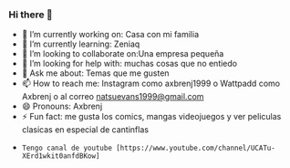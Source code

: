 ### Hi there 👋

- 🔭 I’m currently working on: Casa con mi familia
- 🌱 I’m currently learning: Zeniaq
- 👯 I’m looking to collaborate on:Una empresa pequeña
- 🤔 I’m looking for help with: muchas cosas que no entiedo 
- 💬 Ask me about: Temas que me gusten
- 📫 How to reach me: Instagram como axbrenj1999 o Wattpadd como Axbrenj o al correo natsuevans1999@gmail.com
- 😄 Pronouns: Axbrenj
- ⚡ Fun fact: me gusta los comics, mangas videojuegos y ver peliculas clasicas en especial de cantinflas 
-     Tengo canal de youtube [https://www.youtube.com/channel/UCATu-XErd1wkit0anfdBKow]
